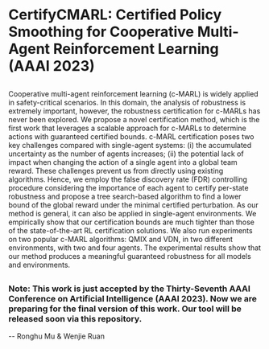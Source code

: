 # CertifyCMARL: Certified Policy Smoothing for Cooperative Multi-Agent Reinforcement Learning (AAAI 2023)

##
Cooperative multi-agent reinforcement learning (c-MARL) is widely applied in safety-critical scenarios. In this domain, the analysis of robustness is extremely important, however, the robustness certification for c-MARLs has never been explored. We propose a novel certification method, which is the first work that leverages a scalable approach for c-MARLs to determine actions with guaranteed certified bounds. c-MARL certification poses two key challenges compared with single-agent systems: (i) the accumulated uncertainty as the number of agents increases; (ii) the potential lack of impact when changing the action of a single agent into a global team reward. These challenges prevent us from directly using existing algorithms. Hence, we employ the false discovery rate (FDR) controlling procedure considering the importance of each agent to certify per-state robustness and propose a tree search-based algorithm to find a lower bound of the global reward under the minimal certified perturbation. As our method is general, it can also be applied in single-agent environments. We empirically show that our certification bounds are much tighter than those of the state-of-the-art RL certification solutions. We also run experiments on two popular c-MARL algorithms: QMIX and VDN, in two different environments,
with two and four agents. The experimental results show that our method produces a meaningful guaranteed robustness for all models and environments.

##

### Note: This work is just accepted by the Thirty-Seventh AAAI Conference on Artificial Intelligence (AAAI 2023). Now we are preparing for the final version of this work. Our tool will be released soon via this repository.

-- Ronghu Mu & Wenjie Ruan

